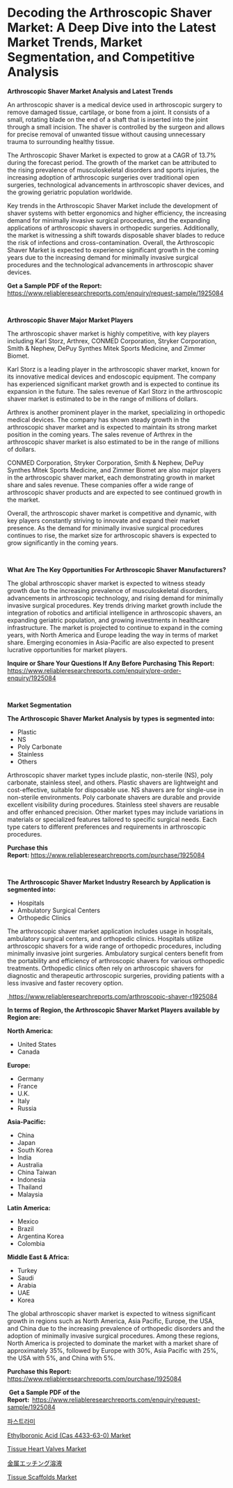 <p><h1>Decoding the Arthroscopic Shaver Market: A Deep Dive into the Latest Market Trends, Market Segmentation, and Competitive Analysis</h1></p><p><strong>Arthroscopic Shaver Market Analysis and Latest Trends</strong></p>
<p><p>An arthroscopic shaver is a medical device used in arthroscopic surgery to remove damaged tissue, cartilage, or bone from a joint. It consists of a small, rotating blade on the end of a shaft that is inserted into the joint through a small incision. The shaver is controlled by the surgeon and allows for precise removal of unwanted tissue without causing unnecessary trauma to surrounding healthy tissue.</p><p>The Arthroscopic Shaver Market is expected to grow at a CAGR of 13.7% during the forecast period. The growth of the market can be attributed to the rising prevalence of musculoskeletal disorders and sports injuries, the increasing adoption of arthroscopic surgeries over traditional open surgeries, technological advancements in arthroscopic shaver devices, and the growing geriatric population worldwide.</p><p>Key trends in the Arthroscopic Shaver Market include the development of shaver systems with better ergonomics and higher efficiency, the increasing demand for minimally invasive surgical procedures, and the expanding applications of arthroscopic shavers in orthopedic surgeries. Additionally, the market is witnessing a shift towards disposable shaver blades to reduce the risk of infections and cross-contamination.  Overall, the Arthroscopic Shaver Market is expected to experience significant growth in the coming years due to the increasing demand for minimally invasive surgical procedures and the technological advancements in arthroscopic shaver devices.</p></p>
<p><strong>Get a Sample PDF of the Report:&nbsp;</strong> <a href="https://www.reliableresearchreports.com/enquiry/request-sample/1925084">https://www.reliableresearchreports.com/enquiry/request-sample/1925084</a></p>
<p>&nbsp;</p>
<p><strong>Arthroscopic Shaver Major Market Players</strong></p>
<p><p>The arthroscopic shaver market is highly competitive, with key players including Karl Storz, Arthrex, CONMED Corporation, Stryker Corporation, Smith & Nephew, DePuy Synthes Mitek Sports Medicine, and Zimmer Biomet.</p><p>Karl Storz is a leading player in the arthroscopic shaver market, known for its innovative medical devices and endoscopic equipment. The company has experienced significant market growth and is expected to continue its expansion in the future. The sales revenue of Karl Storz in the arthroscopic shaver market is estimated to be in the range of millions of dollars.</p><p>Arthrex is another prominent player in the market, specializing in orthopedic medical devices. The company has shown steady growth in the arthroscopic shaver market and is expected to maintain its strong market position in the coming years. The sales revenue of Arthrex in the arthroscopic shaver market is also estimated to be in the range of millions of dollars.</p><p>CONMED Corporation, Stryker Corporation, Smith & Nephew, DePuy Synthes Mitek Sports Medicine, and Zimmer Biomet are also major players in the arthroscopic shaver market, each demonstrating growth in market share and sales revenue. These companies offer a wide range of arthroscopic shaver products and are expected to see continued growth in the market.</p><p>Overall, the arthroscopic shaver market is competitive and dynamic, with key players constantly striving to innovate and expand their market presence. As the demand for minimally invasive surgical procedures continues to rise, the market size for arthroscopic shavers is expected to grow significantly in the coming years.</p></p>
<p>&nbsp;</p>
<p><strong>What Are The Key Opportunities For Arthroscopic Shaver Manufacturers?</strong></p>
<p><p>The global arthroscopic shaver market is expected to witness steady growth due to the increasing prevalence of musculoskeletal disorders, advancements in arthroscopic technology, and rising demand for minimally invasive surgical procedures. Key trends driving market growth include the integration of robotics and artificial intelligence in arthroscopic shavers, an expanding geriatric population, and growing investments in healthcare infrastructure. The market is projected to continue to expand in the coming years, with North America and Europe leading the way in terms of market share. Emerging economies in Asia-Pacific are also expected to present lucrative opportunities for market players.</p></p>
<p><strong>Inquire or Share Your Questions If Any Before Purchasing This Report:</strong> <a href="https://www.reliableresearchreports.com/enquiry/pre-order-enquiry/1925084">https://www.reliableresearchreports.com/enquiry/pre-order-enquiry/1925084</a></p>
<p>&nbsp;</p>
<p><strong>Market Segmentation</strong></p>
<p><strong>The Arthroscopic Shaver Market Analysis by types is segmented into:</strong></p>
<p><ul><li>Plastic</li><li>NS</li><li>Poly Carbonate</li><li>Stainless</li><li>Others</li></ul></p>
<p><p>Arthroscopic shaver market types include plastic, non-sterile (NS), poly carbonate, stainless steel, and others. Plastic shavers are lightweight and cost-effective, suitable for disposable use. NS shavers are for single-use in non-sterile environments. Poly carbonate shavers are durable and provide excellent visibility during procedures. Stainless steel shavers are reusable and offer enhanced precision. Other market types may include variations in materials or specialized features tailored to specific surgical needs. Each type caters to different preferences and requirements in arthroscopic procedures.</p></p>
<p><strong>Purchase this Report:&nbsp;</strong><a href="https://www.reliableresearchreports.com/purchase/1925084">https://www.reliableresearchreports.com/purchase/1925084</a></p>
<p>&nbsp;</p>
<p><strong>The Arthroscopic Shaver Market Industry Research by Application is segmented into:</strong></p>
<p><ul><li>Hospitals</li><li>Ambulatory Surgical Centers</li><li>Orthopedic Clinics</li></ul></p>
<p><p>The arthroscopic shaver market application includes usage in hospitals, ambulatory surgical centers, and orthopedic clinics. Hospitals utilize arthroscopic shavers for a wide range of orthopedic procedures, including minimally invasive joint surgeries. Ambulatory surgical centers benefit from the portability and efficiency of arthroscopic shavers for various orthopedic treatments. Orthopedic clinics often rely on arthroscopic shavers for diagnostic and therapeutic arthroscopic surgeries, providing patients with a less invasive and faster recovery option.</p></p>
<p><a href="https://www.reliableresearchreports.com/arthroscopic-shaver-r1925084">&nbsp;https://www.reliableresearchreports.com/arthroscopic-shaver-r1925084</a></p>
<p><strong>In terms of Region, the Arthroscopic Shaver Market Players available by Region are:</strong></p>
<p>
    <p> <strong> North America: </strong>
        <ul>
            <li>United States</li>
            <li>Canada</li>
        </ul>
        </p> 
    <p> <strong> Europe: </strong>
        <ul>
            <li>Germany</li>
            <li>France</li>
            <li>U.K.</li>
            <li>Italy</li>
            <li>Russia</li>
        </ul>
        </p> 
    <p> <strong> Asia-Pacific: </strong>
        <ul>
            <li>China</li>
            <li>Japan</li>
            <li>South Korea</li>
            <li>India</li>
            <li>Australia</li>
            <li>China Taiwan</li>
            <li>Indonesia</li>
            <li>Thailand</li>
            <li>Malaysia</li>
        </ul>
        </p> 
    <p> <strong> Latin America: </strong>
        <ul>
            <li>Mexico</li>
            <li>Brazil</li>
            <li>Argentina Korea</li>
            <li>Colombia</li>
        </ul>
        </p> 
    <p> <strong> Middle East & Africa: </strong>
        <ul>
            <li>Turkey</li>
            <li>Saudi</li>
            <li>Arabia</li>
            <li>UAE</li>
            <li>Korea</li>
        </ul>
    </p>
    </p>
<p><p>The global arthroscopic shaver market is expected to witness significant growth in regions such as North America, Asia Pacific, Europe, the USA, and China due to the increasing prevalence of orthopedic disorders and the adoption of minimally invasive surgical procedures. Among these regions, North America is projected to dominate the market with a market share of approximately 35%, followed by Europe with 30%, Asia Pacific with 25%, the USA with 5%, and China with 5%.</p></p>
<p><strong>Purchase this Report: </strong><a href="https://www.reliableresearchreports.com/purchase/1925084">https://www.reliableresearchreports.com/purchase/1925084</a></p>
<p>&nbsp;<strong>Get a Sample PDF of the Report:&nbsp;&nbsp;</strong><a href="https://www.reliableresearchreports.com/enquiry/request-sample/1925084">https://www.reliableresearchreports.com/enquiry/request-sample/1925084</a></p>
<p><strong></strong></p>
<p><p><a href="https://github.com/RichardLueilwitz787/Market-Research-Report-List-1/blob/main/754059845453.md">파스트라미</a></p><p><a href="https://issuu.com/reportprime-2/docs/ethylboronic-acid-cas-4433-63-0-market-size-2030.p">Ethylboronic Acid (Cas 4433-63-0) Market</a></p><p><a href="https://github.com/derrinmiltonellis35gcl/Market-Research-Report-List-2/blob/main/tissue-heart-valves-market.md">Tissue Heart Valves Market</a></p><p><a href="https://github.com/hwbcz413288296/Market-Research-Report-List-2/blob/main/421580750328.md">金属エッチング溶液</a></p><p><a href="https://github.com/Sherrillcrooksxa8i18ucf2m/Market-Research-Report-List-2/blob/main/tissue-scaffolds-market.md">Tissue Scaffolds Market</a></p></p>